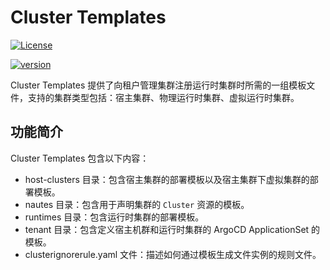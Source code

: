 # Cluster Templates

[![License](https://img.shields.io/badge/License-Apache%202.0-blue.svg)](https://opensource.org/licenses/Apache-2.0)

[![version](https://img.shields.io/badge/version-v0.3.6-green)]()

Cluster Templates 提供了向租户管理集群注册运行时集群时所需的一组模板文件，支持的集群类型包括：宿主集群、物理运行时集群、虚拟运行时集群。

## 功能简介

Cluster Templates 包含以下内容：

- host-clusters 目录：包含宿主集群的部署模板以及宿主集群下虚拟集群的部署模板。
- nautes 目录：包含用于声明集群的 `Cluster` 资源的模板。
- runtimes 目录：包含运行时集群的部署模板。
- tenant 目录：包含定义宿主机群和运行时集群的 ArgoCD ApplicationSet 的模板。
- clusterignorerule.yaml 文件：描述如何通过模板生成文件实例的规则文件。
